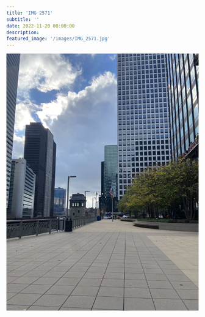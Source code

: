 ```yaml
---
title: 'IMG 2571'
subtitle: ''
date: 2022-11-20 00:00:00
description: 
featured_image: '/images/IMG_2571.jpg'
---
```


![](/images/IMG_2571.jpg)

